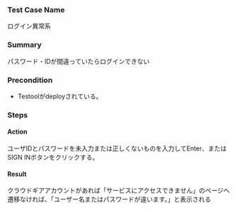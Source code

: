 ### Test Case Name
ログイン異常系
### Summary
パスワード・IDが間違っていたらログインできない

### Precondition
* Testoolがdeployされている。

### Steps

#### Action
ユーザIDとパスワードを未入力または正しくないものを入力してEnter、またはSIGN INボタンをクリックする。
#### Result
クラウドギアアカウントがあれば「サービスにアクセスできません」のページへ遷移なければ、「ユーザー名またはパスワードが違います。」と表示される
